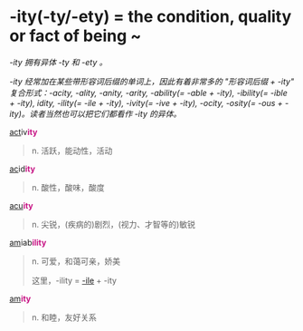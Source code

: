 # -ity(-ty/-ety) = the condition, quality or fact of being ~

*-ity 拥有异体 -ty 和 -ety 。*

*-ity 经常加在某些带形容词后缀的单词上，因此有着非常多的 "形容词后缀 + -ity" 复合形式：-acity, -ality, -anity, -arity, -ability(= -able + -ity), -ibility(= -ible + -ity), idity, -ility(= -ile + -ity), -ivity(= -ive + -ity), -ocity, -osity(= -ous + -ity)。读者当然也可以把它们都看作 -ity 的异体。*

[act](_act_.md)iv<b style="color: #C71585;">ity</b>
> n. 活跃，能动性，活动

[ac](_ac_.md)id<b style="color: #C71585;">ity</b>
> n. 酸性，酸味，酸度

[acu](_ac_.md)<b style="color: #C71585;">ity</b>
> n. 尖锐，(疾病的)剧烈，(视力、才智等的)敏锐

[am](_am_.md)iab<b style="color: #C71585;">ility</b>
> n. 可爱，和蔼可亲，娇美
>
> 这里，-ility = [-ile](-ile.md) + -ity

[am](_am_.md)<b style="color: #C71585;">ity</b>
> n. 和睦，友好关系